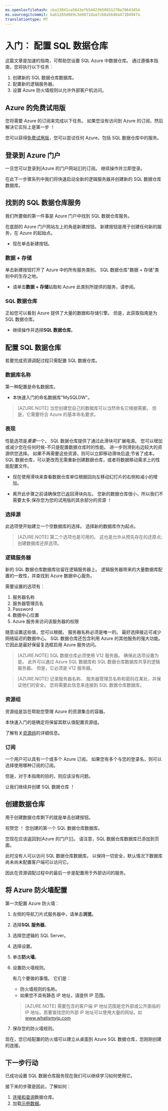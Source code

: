 ```yaml
---
ms.openlocfilehash: cba13041ca5643efb54423b50831270a70643d54
ms.sourcegitcommit: bab1265d669c3e6871daa7cb8a5640a47104947a
translationtype: MT
---
```

<properties
   pageTitle="入门︰ 配置 SQL 数据仓库 |Microsoft Azure"
   description="按照这些步骤和原则设置 SQL 数据仓库。"
   services="sql-data-warehouse"
   documentationCenter="NA"
   authors="jrowlandjones"
   manager="barbkess"
   editor=""/>

<tags
   ms.service="sql-data-warehouse"
   ms.devlang="NA"
   ms.topic="hero-article"
   ms.tgt_pltfrm="NA"
   ms.workload="data-services"
   ms.date="06/23/2015"
   ms.author="JRJ@BigBangData.co.uk;barbkess"/>

# 入门︰ 配置 SQL 数据仓库 #

这篇文章是加速的指南，可帮助您设置 SQL Azure 中数据仓库。 通过遵循本指南，您将执行以下任务︰

1. 创建新的 SQL 数据仓库数据库。
2. 配置新的逻辑服务器。
3. 设置 Azure 防火墙规则以允许外部客户机访问。

## Azure 的免费试用版 ##
您将需要 Azure 的订阅来完成以下任务。 如果您没有访问到 Azure 的订阅，然后解决它实际上是第一步 ！

您可以获得[免费试用版][]，您可以尝试任何 Azure，包括 SQL 数据仓库中的服务。


## 登录到 Azure 门户 ##

一旦您可以登录到[Azure 的门户网站][]的订阅。 继续操作并立即登录。

在此下一步骤系列中我们将快速启动全新的逻辑服务器并创建新的 SQL 数据仓库数据库。

## 找到的 SQL 数据仓库服务

我们所要做的第一件事是 Azure 门户中找到 SQL 数据仓库服务。

在底部的 Azure 门户网站左上的角是新建按钮。 新建按钮是用于创建任何新的服务，在 Azure 的起始点。

- 现在单击新建按钮。

### 数据 + 存储

单击新建按钮打开了 Azure 中的所有服务类别。 SQL 数据仓库"数据 + 存储"类别中的生存之地。

- 请单击**数据 + 存储**钻取和 Azure 此类别所提供的服务，请参阅。

### SQL 数据仓库

正如您可以看到 Azure 提供了大量的数据和存储引擎。 但是，此获取指南是为 SQL 数据仓库。

- 继续操作并选择**SQL 数据仓库**。

## 配置 SQL 数据仓库

若要完成资源调配过程只需配置 SQL 数据仓库。


### 数据库名称

第一种配置是命名数据库。



- 本快速入门的命名数据库"MySQLDW"。


> [AZURE.NOTE] 当您创建您自己的数据库可以当然命名它根据需要。 但是，它需要符合 Azure 的基本命名要求。

### 表现

性能选项是*重要*一个。 SQL 数据仓库提供了通过此滑块可扩展电源。 您可以增加或减少您在任何时候-不只是配置数据仓库时的性能。 进一步则滑到右边较大的资源供您选择。 如果不再需要这些资源，则可以立即移动滑块后退;节省了成本。 SQL 数据仓库，可以更改而无需重新创建数据仓库，或者将数据移动需求上的性能配置文件。

- 现在使用滑块来查看数据仓库单位根据回向左移动幻灯片的右侧和减小的增加。

- 离开此步骤之前请确保您已返回滑块向左。 您新的数据仓库很小，所以我们不需要太多;保存您为您的试用版的其余部分的资源 ！

### 选择源

此选项使开始建立一个空数据库的选择。 选择新的数据库作为起点。

> [AZURE.NOTE] 第二个选项也是可用的。 这也是允许从预先存在的还原点; 创建数据库还原选项。

### 逻辑服务器

新的 SQL 数据仓库数据库驻留在逻辑服务器上。 逻辑服务器带来的大量数据库配置的一致性，并查找到 Azure 数据中心服务。

需要设置的选项有︰
1. 服务器名称
2. 服务器管理员名
3. Password
4. 数据中心位置
5. Azure 服务来访问该服务器的权限

随意设置这些值，您可以根据。 服务器名称必须是唯一的。 最好选择接近可减少网络延迟的数据中心。 SQL 数据仓库还包含利用 Azure 的其他服务的强大功能。 它因此是最好保留复选框启用 Azure 服务访问。

> [AZURE.NOTE] SQL 数据仓库必须使用 V12 服务器。 确保此选项设置为是。 此外可以通过 Azure SQL 数据库和 SQL 数据仓库数据库共享的逻辑服务器。 但是，它必须是 V12 服务器。

> [AZURE.NOTE] 记录服务器名称、 服务器管理员名称和密码在某处，并保证他们的安全。 您将需要此信息来连接到 SQL 数据仓库数据库。

### 资源组
资源组是旨在帮助您管理 Azure 的资源集合的容器。

本快速入门的是确定将保留其默认值配置资源组。

了解有关[资源组](../azure-portal/resource-group-portal.md)的详细信息。

### 订阅
一个用户可以具有一个或多个 Azure 订阅。 如果您有多个与您的登录名，则可以选择使用哪种订阅的订阅。

但是，对于本指南的目的，则应该没有问题。

让我们继续并创建 SQL 数据仓库 ！

## 创建数据仓库 ##
用于创建数据仓库剩下的就是单击创建按钮。

祝贺您 ！ 您创建的第一个 SQL 数据仓库数据库。

您现在应该返回到[Azure 的门户][]。 请注意，SQL 数据仓库数据库已添加到页面。


此时没有人可以访问 SQL 数据仓库数据库。 以保持一切安全，默认情况下数据库尚未尚未配置客户端可以访问它。

因此在资源调配过程中的最后一步是配置用于外部访问的服务。

## 将 Azure 防火墙配置 ##

第一次配置 Azure 防火墙︰

1. 左侧的导航刀片式服务器中，请单击**浏览**。

2. 选择**SQL 服务器**。

3. 选择您逻辑的 SQL Server。

4. 选择设置。

5. 单击**防火墙**。

6. 设置防火墙规则。

    有几个要做的事情。 它们是︰
    - 防火墙规则的名称。
    - 如果您不具有静态 IP 地址，请提供 IP 范围。

    > [AZURE.NOTE] 需要包含的客户端 IP 地址范围是您外部或公开面临的 IP 地址。若要查找您的外部 IP 地址可以使用大量的网站，如<a href="http://www.whatismyip.com" target="\_blank">www.whatismyip.com</a>

7. 保存您的防火墙规则。


现在，您已经配置的防火墙可以建立从桌面到 Azure SQL 数据仓库，您刚刚创建的连接。

## 下一步行动

已成功设置 SQL 数据仓库服务现在我们可以继续学习如何使用它。

接下来的步骤是因此，了解如何︰

1. [连接和查询][]数据仓库。
2. 加载[示例数据]。

<!--Image references-->


<!-- Articles -->
[连接和查询]: sql-data-warehouse-get-started-connect-query.md
[示例数据]: ./sql-data-warehouse-get-started-load-samples.md  

<!--External links-->
[免费试用版]: https://azure.microsoft.com/en-us/pricing/free-trial/
[Azure 门户]: https://portal.azure.com/
